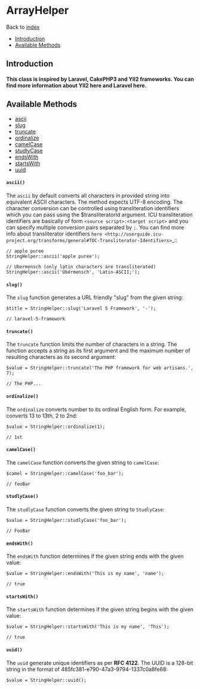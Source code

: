 # ArrayHelper
Back to [index](../index.md)

- [Introduction](#introduction)
- [Available Methods](#available-methods)

<a name="introduction"></a>
## Introduction
#### This class is inspired by Laravel, CakePHP3 and YII2 frameworks. You can find more information about YII2 here and Laravel here.

<a name="available-methods"></a>
## Available Methods
* [ascii](#ascii)
* [slug](#method-slug)
* [truncate](#method-truncate)
* [ordinalize](#method-ordinalize)
* [camelCase](#method-camelCase)
* [studlyCase](#method-studlyCase)
* [endsWith](#method-endsWith)
* [startsWith](#method-startsWith)
* [uuid](#method-uuid)

<a name="method-ascii"></a>
#### `ascii()`
The `ascii` by default converts all characters in provided string into equivalent ASCII characters. The method expects UTF-8 encoding. The character conversion can be controlled using transliteration identifiers which you can pass using the $transliteratorId argument. ICU transliteration identifiers are basically of form ``<source script>:<target script>`` and you can specify multiple conversion pairs separated by ``;``. You can find more info about transliterator identifiers `here <http://userguide.icu-project.org/transforms/general#TOC-Transliterator-Identifiers>`_::

    // apple puree
    StringHelper::ascii('apple purée');
    
    // Ubermensch (only latin characters are transliterated)
    StringHelper::ascii('Übérmensch', 'Latin-ASCII;');
    

<a name="method-slug"></a>
#### `slug()`
The `slug` function generates a URL friendly "slug" from the given string:

    $title = StringHelper::slug('Laravel 5 Framework', '-');

    // laravel-5-framework

<a name="method-truncate"></a>
#### `truncate()`

The `truncate` function limits the number of characters in a string. The function accepts a string as its first argument and the maximum number of resulting characters as its second argument:

    $value = StringHelper::truncate('The PHP framework for web artisans.', 7);

    // The PHP...
    
<a name="method-ordinalize"></a>
#### `ordinalize()`

The `ordinalize` converts number to its ordinal English form. For example, converts 13 to 13th, 2 to 2nd:

    $value = StringHelper::ordinalize(1);

    // 1st   

<a name="method-camel-case"></a>
#### `camelCase()`

The `camelCase` function converts the given string to `camelCase`:

    $camel = StringHelper::camelCase('foo_bar');

    // fooBar
    
<a name="method-studly-case"></a>
#### `studlyCase()`

The `studlyCase` function converts the given string to `StudlyCase`:

    $value = StringHelper::studlyCase('foo_bar');

    // FooBar
    
<a name="method-ends-with"></a>
#### `endsWith()`

The `endsWith` function determines if the given string ends with the given value:

    $value = StringHelper::endsWith('This is my name', 'name');

    // true
        
<a name="method-starts-with"></a>
#### `startsWith()`

The `startsWith` function determines if the given string begins with the given value:

    $value = StringHelper::startsWith('This is my name', 'This');

    // true 
       
<a name="method-starts-with"></a>
#### `uuid()`

The `uuid` generate unique identifiers as per **RFC 4122**. The UUID is a 128-bit string in the format of 485fc381-e790-47a3-9794-1337c0a8fe68:

    $value = StringHelper::uuid();
    
